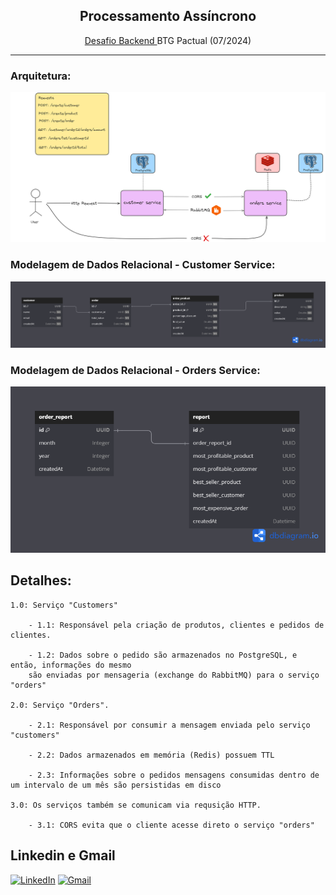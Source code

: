 <h2 align="center"> Processamento Assíncrono </h2>
<p align="center">  <a href="https://github.com/buildrun-tech/buildrun-desafio-backend-btg-pactual/blob/main/problem.md" target="_blank"> Desafio Backend </a>BTG Pactual (07/2024)</p>

<hr>

### Arquitetura:
<p align="center">
    <img src="https://raw.githubusercontent.com/reidn3r/async-btg/main/assets/architecture.png" alt="Software Architecture">
</p>

### Modelagem de Dados Relacional - Customer Service:
<p align="center">
    <img src="assets\customers-db.png" alt="Software Architecture">
</p>

### Modelagem de Dados Relacional - Orders Service:
<p align="center">
    <img src="assets\orders-db.png" alt="Software Architecture">
</p>


## Detalhes:
    1.0: Serviço "Customers"
    
        - 1.1: Responsável pela criação de produtos, clientes e pedidos de clientes.

        - 1.2: Dados sobre o pedido são armazenados no PostgreSQL, e então, informações do mesmo
        são enviadas por mensageria (exchange do RabbitMQ) para o serviço "orders"

    2.0: Serviço "Orders".

        - 2.1: Responsável por consumir a mensagem enviada pelo serviço "customers"

        - 2.2: Dados armazenados em memória (Redis) possuem TTL

        - 2.3: Informações sobre o pedidos mensagens consumidas dentro de um intervalo de um mês são persistidas em disco

    3.0: Os serviços também se comunicam via requsição HTTP.
    
        - 3.1: CORS evita que o cliente acesse direto o serviço "orders"


## Linkedin e Gmail
<p align="center">

[![LinkedIn](https://img.shields.io/badge/linkedin-%230077B5.svg?style=for-the-badge&logo=linkedin&logoColor=white)](https://linkedin.com/in/reidner-adnan-b19377210) 	[![Gmail](https://img.shields.io/badge/Gmail-D14836?style=for-the-badge&logo=gmail&logoColor=white)](mailto:rdn.adn00@gmail.com)

</p>


